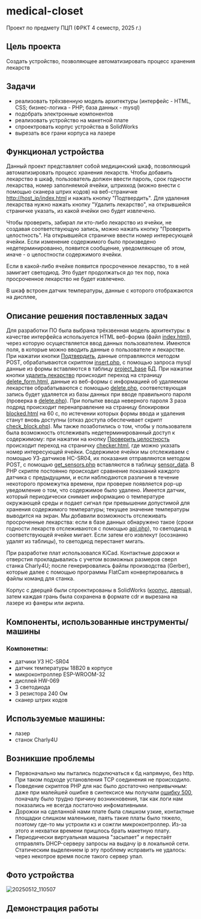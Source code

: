 # medical-closet
Проект по предмету ПЦП (ФРКТ 4 семестр, 2025 г.)
## Цель проекта
Создать устройство, позволяющее автоматизировать процесс хранения лекарств
## Задачи
* реализовать трёхзвенную модель архитектуры (интерфейс - HTML, CSS; бизнес-логика - PHP; база данных - mysql) 
* подобрать электронные компонентов
* реализовать устройство на макетной плате
* спроектровать корпус устройства в SolidWorks
* вырезать все грани корпуса на лазере
## Функционал устройства
Данный проект представляет собой медицинский шкаф, позволяющий автоматизировать процесс хранения лекарств. Чтобы добавить лекарство в шкаф, пользователь должен ввести пароль, срок годности лекарства, номер заполняемой ячейки, штрихкод (можно внести с помощью сканера штрих кодов) на веб-страничке <ins> http://host_ip/index.html</ins> и нажать кнопку "Подтвердить". Для удаления лекарства нужно нажать кнопку "Удалить лекарство", на открывшейся страничке указать, из какой ячейки оно будет извлечено.

Чтобы проверить, забирал ли кто-либо лекарство из ячейки, не создавая соответствующую запись, можно нажать кнопку "Проверить целостность". На открывшейся страничке ввести номер интересующей ячейки. Если изменение содержимого было произведено недетерминированно, появится сообщение, уведомляющее об этом, иначе - о целостности содержимого ячейки.  

Если в какой-либо ячейке появится просроченное лекарство, то в ней замигает светодиод. Это будет продолжаться до тех пор, пока просроченное лекарство не будет извлечено.

В шкаф встроен датчик температуры, данные с которого отображаются на дисплее,   
## Описание решения поставленных задач
Для разработки ПО была выбрана трёхзвенная модель архитектуры: в качестве интерфейса используется HTML веб-форма (файл [index.html](https://github.com/qpq11/medical-closet/blob/main/index.html)), через которую осуществляется ввод данных пользователем. Имеются поля, в которые можно вводить данные о пользователе и лекарстве. При нажатии кнопки <ins>Подтвердить</ins>, данные отправляются методом POST, обрабатываются скриптом [insert.php](https://github.com/qpq11/medical-closet/blob/main/insert.php), с помощью запроса mysql данные из формы вставляются в таблицу <ins>project_base</ins> БД. При нажатии кнопки <ins>удалить лекарство</ins> происходит переход на страницу [delete_form.html](https://github.com/qpq11/medical-closet/blob/main/delete_form.html), данные из веб-формы с информацией об удаляемом лекарстве обрабатываются с помощью [delete.php](https://github.com/qpq11/medical-closet/blob/main/delete.php), соответствующая запись будет удаляется из базы данных при вводе правильного пароля (проверка в [delete.php](https://github.com/qpq11/medical-closet/blob/main/delete.php)). При попытке ввода неверного пароля 3 раза подряд происходит перенаправление на страницу блокировки [blocked.html](https://github.com/qpq11/medical-closet/blob/main/blocked.html) на 60 с, по истечении которых формы ввода и удаления станут вновь доступны (отказ доступа обеспечивает скрипт [check_block.php](https://github.com/qpq11/medical-closet/blob/main/check_block.php)). 
Мы также позаботились о том, чтобы у пользователя была возможность отслеживать недетерминированный доступ к содержимому: при нажатии на кнопку <ins>Проверить целостность</ins> происходит переход на страничку <ins>checker.html</ins>, где можно указать номер интересующей ячейки. Содержимое ячейки мы отслеживаем с помощью УЗ-датчиков HC-SR04, их показания отправляются методом POST, с помощью [get_sensors.php](https://github.com/qpq11/medical-closet/blob/main/get_sensors.php) вставляются в таблицу <ins>sensor_data</ins>. В PHP скрипте постоянно происходит сравнение показаний каждого датчика с предыдущими, и если наблюдаются различия в течение некоторого промежутка времени, при проверке появляется pop-up уведомление о том, что содержимое было удалено.
Имеется датчик, который периодически снимает информацию о температуре окружающей среды и подает сигнал при превышении допустимой для хранения содержимого температуры; текущее значение температуры выводится на экран. 
Мы добавили возможность отслеживать просроченные лекарства: если в базе данных обнаружено такое (сроки годности лекарств отслеживаются с помощью [api.php](https://github.com/qpq11/medical-closet/blob/main/api.php)), то светодиод в соответствующей ячейке мигает. Если затем его извлекут (осознанно удалят из таблицы), то светодиод перестанет мигать. 

При разработке плат использовался KiCad. Контактные дорожки и отверстия прокладывались с учетом возможных размеров сверл станка Charly4U; после генерировались файлы производства (Gerber), которые далее с помощью программы FlatCam конвертировались в файлы команд для станка.

Корпус с дверцей были спроектированы в SolidWorks ([корпус](), [дверца](https://github.com/qpq11/medical-closet/blob/main/%D0%94%D0%B5%D1%82%D0%B0%D0%BB%D0%B8%20%D1%88%D0%BA%D0%B0%D1%84%D0%B0/%D0%94%D0%92%D0%95%D0%A0%D0%A6%D0%90/%D0%B4%D0%B2%D0%B5%D1%80%D1%86%D0%B0.SLDPRT)), затем каждая грань была сохранена в формате cdr и вырезана на лазере из фанеры или акрила.
## Компоненты, использованные инструменты/машины
### Компонетны:
* датчики УЗ HC-SR04
* датчик температуры 18B20 в корпусе
* микроконтроллер ESP-WROOM-32
* дисплей HW-069
* 3 светодиода
* 3 резистора 240 Ом
* сканер штрих кодов
## Используемые машины:
* лазер
* станок Charly4U
## Возникшие проблемы
* Первоначально мы пытались подключаться к бд напрямую, без http. При таком подходе установления TCP соединения не происходило.
* Поведение скриптов PHP для нас было достаточно непривычным: даже при малейшей ошибке в синтексисе мы получали <ins>ошибку 500</ins>, поначалу было трудно причину возникновения, так как логи нам показались не всегда лостаточно инфомативными.
* Дорожки на сделанной нами плате была слишком узкие, контактные площадки слишком маленькие, паять такие платы было тяжело, поэтому где-то мы устроили кз и сожгли микроконтроллер. Из-за этого и нехватки времени пришлось брать макетную плату.
* Периодически виртуальная машина "засыпает" и перестаёт отправлять DHCP-серверу запросы на выдачу ip в локальной сети. Статическим выделением ip эту проблему исправить не удалось: через некотрое время после такого сервер упал.
## Фото устройства
![20250512_110507](https://github.com/user-attachments/assets/b755d45a-1ad6-4cde-874b-d0a017a1343f)
## Демонстрация работы

